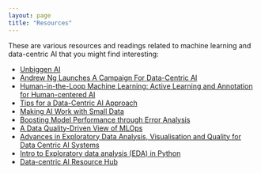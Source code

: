 ```yaml
---
layout: page
title: "Resources"
---
```


These are various resources and readings related to machine learning and
data-centric AI that you might find interesting:

- [Unbiggen AI](https://spectrum.ieee.org/andrew-ng-data-centric-ai)
- [Andrew Ng Launches A Campaign For Data-Centric AI](https://www.forbes.com/sites/gilpress/2021/06/16/andrew-ng-launches-a-campaign-for-data-centric-ai/)
- [Human-in-the-Loop Machine Learning: Active Learning and Annotation for Human-centered AI](https://books.google.com/books/about/Human_in_the_Loop_Machine_Learning.html?id=LCh0zQEACAAJ)
- [Tips for a Data-Centric AI Approach](https://landing.ai/tips-for-a-data-centric-ai-approach/)
- [Making AI Work with Small Data](https://landing.ai/making-ai-work-with-small-data-2/)
- [Boosting Model Performance through Error Analysis](https://landing.ai/boosting-model-performance-through-error-analysis/)
- [A Data Quality-Driven View of MLOps](https://arxiv.org/abs/2102.07750)
- [Advances in Exploratory Data Analysis, Visualisation and Quality for Data Centric AI Systems](https://dl.acm.org/doi/abs/10.1145/3534678.3542604)
- [Intro to Exploratory data analysis (EDA) in Python](https://www.kaggle.com/code/imoore/intro-to-exploratory-data-analysis-eda-in-python)
- [Data-centric AI Resource Hub](https://datacentricai.org/)
